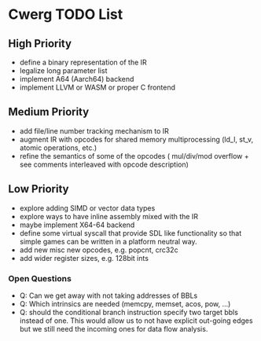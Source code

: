 # Cwerg TODO List

## High Priority

* define a binary representation of the IR
* legalize long parameter list
* implement A64 (Aarch64) backend
* implement LLVM or WASM or proper C frontend

## Medium Priority

* add file/line number tracking mechanism to IR
* augment IR with opcodes for shared memory multiprocessing (ld_l, st_v, 
  atomic operations, etc.)
* refine the semantics of some of the opcodes ( mul/div/mod overflow + see
  comments interleaved with opcode description)

## Low Priority

* explore adding SIMD or vector data types
* explore ways to have inline assembly mixed with the IR
* maybe implement X64-64 backend
* define some virtual syscall that provide SDL like functionality
  so that simple games can be written in a platform neutral way.
* add new misc new opcodes, e.g.  popcnt, crc32c
 * add wider register sizes, e.g. 128bit ints

  
### Open Questions

* Q: Can we get away with not taking addresses of BBLs
* Q: Which intrinsics are needed (memcpy, memset, acos, pow, ...)
* Q: should the conditional branch instruction specify two target bbls
  instead of one. This would allow us to not have explicit out-going
  edges but we still need the incoming ones for data flow analysis.
